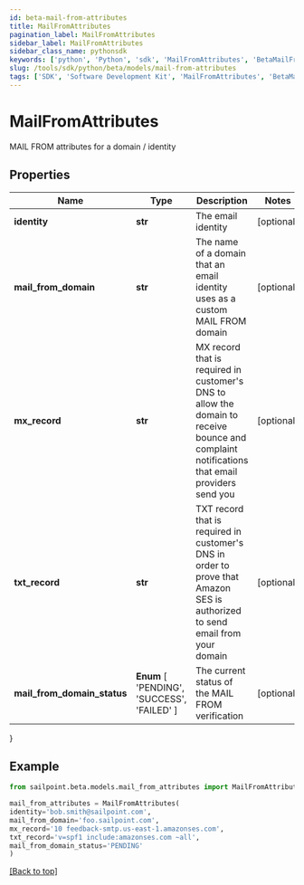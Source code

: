 ```yaml
---
id: beta-mail-from-attributes
title: MailFromAttributes
pagination_label: MailFromAttributes
sidebar_label: MailFromAttributes
sidebar_class_name: pythonsdk
keywords: ['python', 'Python', 'sdk', 'MailFromAttributes', 'BetaMailFromAttributes'] 
slug: /tools/sdk/python/beta/models/mail-from-attributes
tags: ['SDK', 'Software Development Kit', 'MailFromAttributes', 'BetaMailFromAttributes']
---
```


# MailFromAttributes

MAIL FROM attributes for a domain / identity

## Properties

Name | Type | Description | Notes
------------ | ------------- | ------------- | -------------
**identity** | **str** | The email identity | [optional] 
**mail_from_domain** | **str** | The name of a domain that an email identity uses as a custom MAIL FROM domain | [optional] 
**mx_record** | **str** | MX record that is required in customer's DNS to allow the domain to receive bounce and complaint notifications that email providers send you | [optional] 
**txt_record** | **str** | TXT record that is required in customer's DNS in order to prove that Amazon SES is authorized to send email from your domain | [optional] 
**mail_from_domain_status** |  **Enum** [  'PENDING',    'SUCCESS',    'FAILED' ] | The current status of the MAIL FROM verification | [optional] 
}

## Example

```python
from sailpoint.beta.models.mail_from_attributes import MailFromAttributes

mail_from_attributes = MailFromAttributes(
identity='bob.smith@sailpoint.com',
mail_from_domain='foo.sailpoint.com',
mx_record='10 feedback-smtp.us-east-1.amazonses.com',
txt_record='v=spf1 include:amazonses.com ~all',
mail_from_domain_status='PENDING'
)

```
[[Back to top]](#) 

